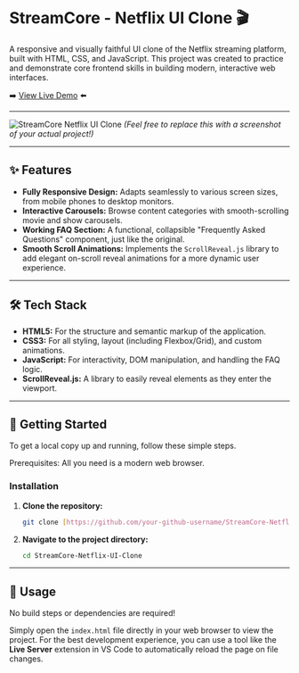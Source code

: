 # StreamCore - Netflix UI Clone 🎬

A responsive and visually faithful UI clone of the Netflix streaming platform, built with HTML, CSS, and JavaScript. This project was created to practice and demonstrate core frontend skills in building modern, interactive web interfaces.

➡️ [View Live Demo](https://streamcore-mohseencloneui.netlify.app/) ⬅️

---

![StreamCore Netflix UI Clone]([https://i.imgur.com/uC00wZc.png](https://github.com/mohseenalihawaldar-dev/StreamCore-Netflix-UI-Clone/blob/main/netflix.png?raw=true))
*(Feel free to replace this with a screenshot of your actual project!)*

---

## ✨ Features

* **Fully Responsive Design:** Adapts seamlessly to various screen sizes, from mobile phones to desktop monitors.
* **Interactive Carousels:** Browse content categories with smooth-scrolling movie and show carousels.
* **Working FAQ Section:** A functional, collapsible "Frequently Asked Questions" component, just like the original.
* **Smooth Scroll Animations:** Implements the `ScrollReveal.js` library to add elegant on-scroll reveal animations for a more dynamic user experience.

---

## 🛠️ Tech Stack

* **HTML5:** For the structure and semantic markup of the application.
* **CSS3:** For all styling, layout (including Flexbox/Grid), and custom animations.
* **JavaScript:** For interactivity, DOM manipulation, and handling the FAQ logic.
* **ScrollReveal.js:** A library to easily reveal elements as they enter the viewport.

---

## 🚀 Getting Started
To get a local copy up and running, follow these simple steps.

Prerequisites:
All you need is a modern web browser.
### Installation
1.  **Clone the repository:**
    ```bash
    git clone [https://github.com/your-github-username/StreamCore-Netflix-UI-Clone.git](https://github.com/your-github-username/StreamCore-Netflix-UI-Clone.git)
    ```   
2.  **Navigate to the project directory:**
    ```bash
    cd StreamCore-Netflix-UI-Clone
    ```

---

## 🏃 Usage

No build steps or dependencies are required!

Simply open the `index.html` file directly in your web browser to view the project. For the best development experience, you can use a tool like the **Live Server** extension in VS Code to automatically reload the page on file changes.
